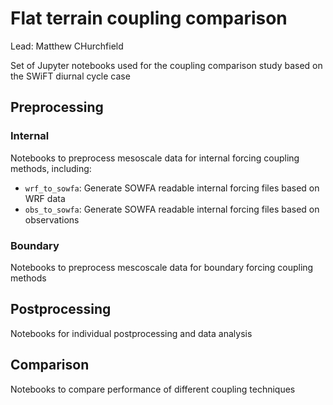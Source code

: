 # Flat terrain coupling comparison
Lead: Matthew CHurchfield

Set of Jupyter notebooks used for the coupling comparison study based on the SWiFT diurnal cycle case

## Preprocessing

### Internal
Notebooks to preprocess mesoscale data for internal forcing coupling methods, including:

- `wrf_to_sowfa`: Generate SOWFA readable internal forcing files based on WRF data
- `obs_to_sowfa`: Generate SOWFA readable internal forcing files based on observations

### Boundary
Notebooks to preprocess mescoscale data for boundary forcing coupling methods

## Postprocessing
Notebooks for individual postprocessing and data analysis

## Comparison
Notebooks to compare performance of different coupling techniques
